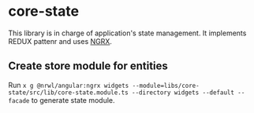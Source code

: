 # core-state

This library is in charge of application's state management. It implements REDUX pattenr and uses [NGRX](https://ngrx.io).

## Create store module for entities

Run `x g @nrwl/angular:ngrx widgets --module=libs/core-state/src/lib/core-state.module.ts --directory widgets --default --facade` to generate state module.
